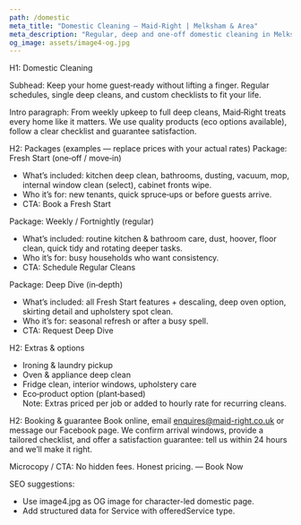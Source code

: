 ```yaml
---
path: /domestic
meta_title: "Domestic Cleaning — Maid‑Right | Melksham & Area"
meta_description: "Regular, deep and one‑off domestic cleaning in Melksham and surrounding towns. Pet‑friendly products, transparent pricing and reliable local cleaners."
og_image: assets/image4-og.jpg
---
```


H1: Domestic Cleaning

Subhead:
Keep your home guest‑ready without lifting a finger. Regular schedules, single deep cleans, and custom checklists to fit your life.

Intro paragraph:
From weekly upkeep to full deep cleans, Maid‑Right treats every home like it matters. We use quality products (eco options available), follow a clear checklist and guarantee satisfaction.

H2: Packages (examples — replace prices with your actual rates)
Package: Fresh Start (one‑off / move‑in)
- What’s included: kitchen deep clean, bathrooms, dusting, vacuum, mop, internal window clean (select), cabinet fronts wipe.
- Who it’s for: new tenants, quick spruce‑ups or before guests arrive.
- CTA: Book a Fresh Start

Package: Weekly / Fortnightly (regular)
- What’s included: routine kitchen & bathroom care, dust, hoover, floor clean, quick tidy and rotating deeper tasks.
- Who it’s for: busy households who want consistency.
- CTA: Schedule Regular Cleans

Package: Deep Dive (in‑depth)
- What’s included: all Fresh Start features + descaling, deep oven option, skirting detail and upholstery spot clean.
- Who it’s for: seasonal refresh or after a busy spell.
- CTA: Request Deep Dive

H2: Extras & options
- Ironing & laundry pickup  
- Oven & appliance deep clean  
- Fridge clean, interior windows, upholstery care  
- Eco‑product option (plant‑based)  
Note: Extras priced per job or added to hourly rate for recurring cleans.

H2: Booking & guarantee
Book online, email enquires@maid-right.co.uk or message our Facebook page. We confirm arrival windows, provide a tailored checklist, and offer a satisfaction guarantee: tell us within 24 hours and we’ll make it right.

Microcopy / CTA:
No hidden fees. Honest pricing. — Book Now

SEO suggestions:
- Use image4.jpg as OG image for character-led domestic page.
- Add structured data for Service with offeredService type.